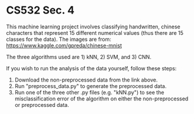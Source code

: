 # CS532 Sec. 4

This machine learning project involves classifying handwritten, chinese characters that represent 15 different numerical values (thus there are 15 classes for the data). The images are from: https://www.kaggle.com/gpreda/chinese-mnist

The three algorithms used are 1) kNN, 2) SVM, and 3) CNN.

If you wish to run the analysis of the data yourself, follow these steps:

1) Download the non-preprocessed data from the link above.
2) Run "preprocess_data.py" to generate the preprocessed data.
3) Run one of the three other .py files (e.g. "kNN.py") to see the misclassification error of the algorithm on either the non-preprocessed or preprocessed data.
